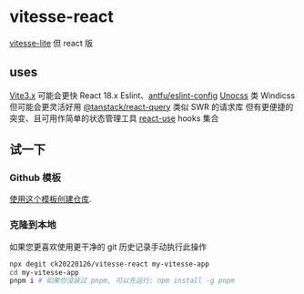 # vitesse-react
[vitesse-lite](https://github.com/antfu/vitesse-lite) 但 react 版

## uses
[Vite3.x](https://github.com/vitejs/vite) 可能会更快
React 18.x
Eslint、[antfu/eslint-config](https://github.com/antfu/eslint-config)
[Unocss](https://github.com/unocss/unocss) 类 Windicss 但可能会更灵活好用
[@tanstack/react-query](https://github.com/tanstack/query) 类似 SWR 的请求库 但有更便捷的突变、且可用作简单的状态管理工具
[react-use](https://github.com/streamich/react-use) hooks 集合

## 试一下

### Github 模板
[使用这个模板创建仓库](https://github.com/ck20220126/vitesse-react/generate).

### 克隆到本地

如果您更喜欢使用更干净的 git 历史记录手动执行此操作

```bash
npx degit ck20220126/vitesse-react my-vitesse-app
cd my-vitesse-app
pnpm i # 如果你没装过 pnpm, 可以先运行: npm install -g pnpm
```
